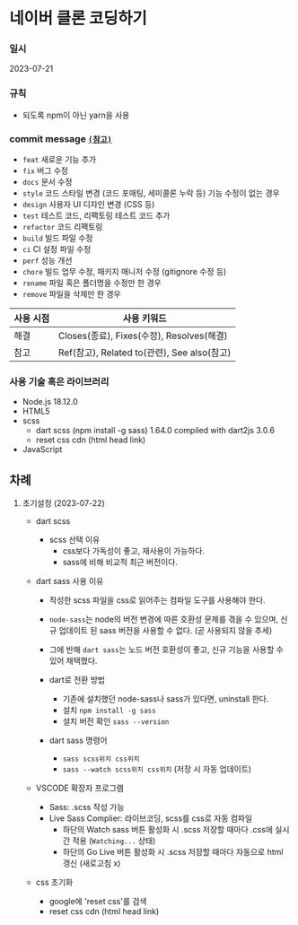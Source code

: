 # 네이버 클론 코딩하기

### 일시

2023-07-21

### 규칙

- 되도록 npm이 아닌 yarn을 사용

### commit message [`(참고)`](https://jane-aeiou.tistory.com/93)

- `feat` 새로운 기능 추가
- `fix` 버그 수정
- `docs` 문서 수정
- `style` 코드 스타일 변경 (코드 포매팅, 세미콜론 누락 등) 기능 수정이 없는 경우
- `design` 사용자 UI 디자인 변경 (CSS 등)
- `test` 테스트 코드, 리팩토링 테스트 코드 추가
- `refactor` 코드 리팩토링
- `build` 빌드 파일 수정
- `ci` CI 설정 파일 수정
- `perf` 성능 개선
- `chore` 빌드 업무 수정, 패키지 매니저 수정 (gitignore 수정 등)
- `rename` 파일 혹은 폴더명을 수정만 한 경우
- `remove` 파일을 삭제만 한 경우

| 사용 시점 | 사용 키워드                                 |
| --------- | ------------------------------------------- |
| 해결      | Closes(종료), Fixes(수정), Resolves(해결)   |
| 참고      | Ref(참고), Related to(관련), See also(참고) |

### 사용 기술 혹은 라이브러리

- Node.js 18.12.0
- HTML5
- scss
  - dart scss (npm install -g sass) 1.64.0 compiled with dart2js 3.0.6
  - reset css cdn (html head link)
- JavaScript

## 차례

1. 초기설정 (2023-07-22)

   - dart scss

     - scss 선택 이유
       - css보다 가독성이 좋고, 재사용이 가능하다.
       - sass에 비해 비교적 최근 버전이다.

   - dart sass 사용 이유

     - 작성한 scss 파일을 css로 읽어주는 컴파일 도구를 사용해야 한다.
     - `node-sass`는 node의 버전 변경에 따른 호환성 문제를 겪을 수 있으며, 신규 업데이트 된 sass 버전을 사용할 수 없다. (곧 사용되지 않을 추세)
     - 그에 반해 `dart sass`는 노드 버전 호환성이 좋고, 신규 기능을 사용할 수 있어 채택했다.

     - dart로 전환 방법

       - 기존에 설치했던 node-sass나 sass가 있다면, uninstall 한다.
       - 설치 `npm install -g sass`
       - 설치 버전 확인 `sass --version`

     - dart sass 명령어

       - `sass scss위치 css위치`
       - `sass --watch scss위치 css위치` (저장 시 자동 업데이트)

   - VSCODE 확장자 프로그램

     - Sass: .scss 작성 가능
     - Live Sass Complier: 라이브코딩, scss를 css로 자동 컴파일
       - 하단의 Watch sass 버튼 활성화 시 .scss 저장할 때마다 .css에 실시간 적용 (`Watching...` 상태)
       - 하단의 Go Live 버튼 활성화 시 .scss 저장할 때마다 자동으로 html 갱신 (새로고침 x)

   - css 초기화
     - google에 'reset css'를 검색
     - reset css cdn (html head link)
